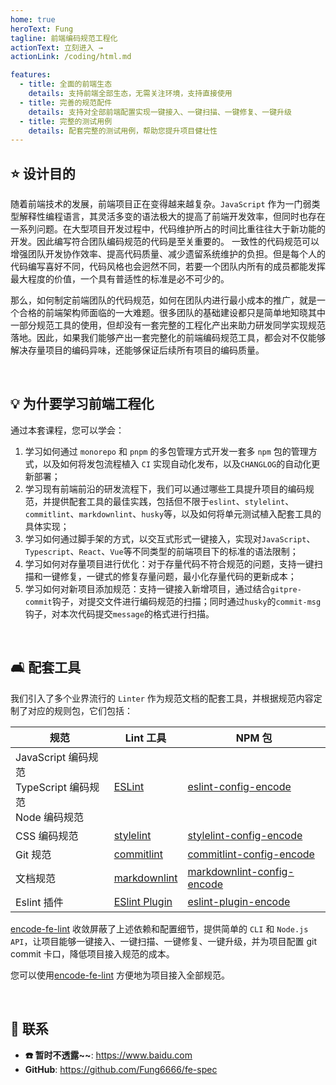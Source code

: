 ```yaml
---
home: true
heroText: Fung
tagline: 前端编码规范工程化
actionText: 立刻进入 →
actionLink: /coding/html.md

features:
  - title: 全面的前端生态
    details: 支持前端全部生态，无需关注环境，支持直接使用
  - title: 完善的规范配件
    details: 支持对全部前端配置实现一键接入、一键扫描、一键修复、一键升级
  - title: 完整的测试用例
    details: 配套完整的测试用例，帮助您提升项目健壮性
---
```


## :star: 设计目的

随着前端技术的发展，前端项目正在变得越来越复杂。`JavaScript` 作为一门弱类型解释性编程语言，其灵活多变的语法极大的提高了前端开发效率，但同时也存在一系列问题。在大型项目开发过程中，代码维护所占的时间比重往往大于新功能的开发。因此编写符合团队编码规范的代码是至关重要的。 一致性的代码规范可以增强团队开发协作效率、提高代码质量、减少遗留系统维护的负担。但是每个人的代码编写喜好不同，代码风格也会迥然不同，若要一个团队内所有的成员都能发挥最大程度的价值，一个具有普适性的标准是必不可少的。

那么，如何制定前端团队的代码规范，如何在团队内进行最小成本的推广，就是一个合格的前端架构师面临的一大难题。很多团队的基础建设都只是简单地知晓其中一部分规范工具的使用，但却没有一套完整的工程化产出来助力研发同学实现规范落地。因此，如果我们能够产出一套完整化的前端编码规范工具，都会对不仅能够解决存量项目的编码异味，还能够保证后续所有项目的编码质量。

</br>

## :bulb: 为什要学习前端工程化

通过本套课程，您可以学会：

1. 学习如何通过 `monorepo` 和 `pnpm` 的多包管理方式开发一套多 `npm` 包的管理方式，以及如何将发包流程植入 `CI` 实现自动化发布，以及`CHANGLOG`的自动化更新部署；
2. 学习现有前端前沿的研发流程下，我们可以通过哪些工具提升项目的编码规范，并提供配套工具的最佳实践，包括但不限于`eslint`、`stylelint`、`commitlint`、`markdownlint`、`husky`等，以及如何将单元测试植入配套工具的具体实现；
3. 学习如何通过脚手架的方式，以交互式形式一键接入，实现对`JavaScript`、`Typescript`、`React`、`Vue`等不同类型的前端项目下的标准的语法限制；
4. 学习如何对存量项目进行优化：对于存量代码不符合规范的问题，支持一键扫描和一键修复，一键式的修复存量问题，最小化存量代码的更新成本；
5. 学习如何对新项目添加规范：支持一键接入新增项目，通过结合`gitpre-commit`钩子，对提交文件进行编码规范的扫描；同时通过`husky`的`commit-msg`钩子，对本次代码提交`message`的格式进行扫描。

</br>

## :couch_and_lamp: 配套工具

我们引入了多个业界流行的 `Linter` 作为规范文档的配套工具，并根据规范内容定制了对应的规则包，它们包括：

| 规范                                                              | Lint 工具                                                      | NPM 包                                                                                 |
| ----------------------------------------------------------------- | -------------------------------------------------------------- | -------------------------------------------------------------------------------------- |
| JavaScript 编码规范 <br/> TypeScript 编码规范 <br/> Node 编码规范 | [ESLint](https://eslint.org/)                                  | [eslint-config-encode](https://www.npmjs.com/package/eslint-config-encode)             |
| CSS 编码规范                                                      | [stylelint](https://stylelint.io/)                             | [stylelint-config-encode](https://www.npmjs.com/package/stylelint-config-encode)       |
| Git 规范                                                          | [commitlint](https://commitlint.js.org/#/)                     | [commitlint-config-encode](https://www.npmjs.com/package/commitlint-config-encode)     |
| 文档规范                                                          | [markdownlint](https://github.com/DavidAnson/markdownlint)     | [markdownlint-config-encode](https://www.npmjs.com/package/markdownlint-config-encode) |
| Eslint 插件                                                       | [ESlint Plugin](https://eslint.org/docs/latest/extend/plugins) | [eslint-plugin-encode](https://www.npmjs.com/package/eslint-plugin-encode)             |

[encode-fe-lint](https://www.npmjs.com/package/encode-fe-lint) 收敛屏蔽了上述依赖和配置细节，提供简单的 `CLI` 和 `Node.js API`，让项目能够一键接入、一键扫描、一键修复、一键升级，并为项目配置 git commit 卡口，降低项目接入规范的成本。

您可以使用[encode-fe-lint](https://www.npmjs.com/package/encode-fe-lint) 方便地为项目接入全部规范。

</br>

## :email: 联系

- **:phone: 暂时不透露~~**: <https://www.baidu.com>
- **GitHub**: <https://github.com/Fung6666/fe-spec>

</br>
